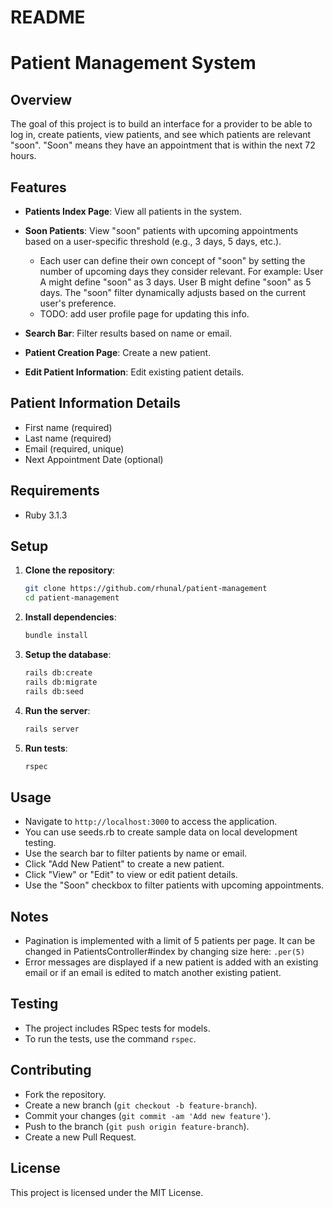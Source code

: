 # README
# Patient Management System

## Overview

The goal of this project is to build an interface for a provider to be able to log in, create patients, view patients, and see which patients are relevant "soon". "Soon" means they have an appointment that is within the next 72 hours.

## Features

- **Patients Index Page**: View all patients in the system.
- **Soon Patients**: View "soon" patients with upcoming appointments based on a user-specific threshold (e.g., 3 days, 5 days, etc.).
    - Each user can define their own concept of "soon" by setting the number of upcoming days they consider relevant.
        For example:
        User A might define "soon" as 3 days.
        User B might define "soon" as 5 days.
        The "soon" filter dynamically adjusts based on the current user's preference.
    - TODO: add user profile page for updating this info.

- **Search Bar**: Filter results based on name or email.
- **Patient Creation Page**: Create a new patient.
- **Edit Patient Information**: Edit existing patient details.

## Patient Information Details

- First name (required)
- Last name (required)
- Email (required, unique)
- Next Appointment Date (optional)

## Requirements

- Ruby 3.1.3

## Setup

1. **Clone the repository**:
    ```sh
    git clone https://github.com/rhunal/patient-management
    cd patient-management
    ```

2. **Install dependencies**:
    ```sh
    bundle install
    ```

3. **Setup the database**:
    ```sh
    rails db:create
    rails db:migrate
    rails db:seed
    ```

4. **Run the server**:
    ```sh
    rails server
    ```

5. **Run tests**:
    ```sh
    rspec
    ```

## Usage

- Navigate to `http://localhost:3000` to access the application.
- You can use seeds.rb to create sample data on local development testing.
- Use the search bar to filter patients by name or email.
- Click "Add New Patient" to create a new patient.
- Click "View" or "Edit" to view or edit patient details.
- Use the "Soon" checkbox to filter patients with upcoming appointments.

## Notes

- Pagination is implemented with a limit of 5 patients per page. It can be changed in PatientsController#index by changing size here: `.per(5)`
- Error messages are displayed if a new patient is added with an existing email or if an email is edited to match another existing patient.

## Testing

- The project includes RSpec tests for models.
- To run the tests, use the command `rspec`.

## Contributing

- Fork the repository.
- Create a new branch (`git checkout -b feature-branch`).
- Commit your changes (`git commit -am 'Add new feature'`).
- Push to the branch (`git push origin feature-branch`).
- Create a new Pull Request.

## License

This project is licensed under the MIT License.

